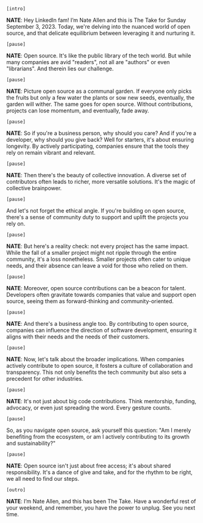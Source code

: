 `[intro]`

**NATE**: Hey LinkedIn fam! I’m Nate Allen and this is The Take for Sunday September 3, 2023. Today, we're delving into the nuanced world of open source, and that delicate equilibrium between leveraging it and nurturing it.

`[pause]`

**NATE**: Open source. It's like the public library of the tech world. But while many companies are avid "readers", not all are "authors" or even "librarians". And therein lies our challenge.

`[pause]`

**NATE**: Picture open source as a communal garden. If everyone only picks the fruits but only a few water the plants or sow new seeds, eventually, the garden will wither. The same goes for open source. Without contributions, projects can lose momentum, and eventually, fade away.

`[pause]`

**NATE**: So if you're a business person, why should you care? And if you're a developer, why should you give back? Well for starters, it's about ensuring longevity. By actively participating, companies ensure that the tools they rely on remain vibrant and relevant.

`[pause]`

**NATE**: Then there's the beauty of collective innovation. A diverse set of contributors often leads to richer, more versatile solutions. It's the magic of collective brainpower.

`[pause]`

And let's not forget the ethical angle. If you're building on open source, there's a sense of community duty to support and uplift the projects you rely on.

`[pause]`

**NATE**: But here's a reality check: not every project has the same impact. While the fall of a smaller project might not ripple through the entire community, it's a loss nonetheless. Smaller projects often cater to unique needs, and their absence can leave a void for those who relied on them.

`[pause]`

**NATE**: Moreover, open source contributions can be a beacon for talent. Developers often gravitate towards companies that value and support open source, seeing them as forward-thinking and community-oriented.

`[pause]`

**NATE**: And there's a business angle too. By contributing to open source, companies can influence the direction of software development, ensuring it aligns with their needs and the needs of their customers.

`[pause]`

**NATE**: Now, let's talk about the broader implications. When companies actively contribute to open source, it fosters a culture of collaboration and transparency. This not only benefits the tech community but also sets a precedent for other industries.

`[pause]`

**NATE**: It's not just about big code contributions. Think mentorship, funding, advocacy, or even just spreading the word. Every gesture counts.

`[pause]`

So, as you navigate open source, ask yourself this question: "Am I merely benefiting from the ecosystem, or am I actively contributing to its growth and sustainability?"

`[pause]`

**NATE**: Open source isn't just about free access; it's about shared responsibility. It's a dance of give and take, and for the rhythm to be right, we all need to find our steps.

`[outro]`

**NATE**: I’m Nate Allen, and this has been The Take. Have a wonderful rest of your weekend, and remember, you have the power to unplug. See you next time.